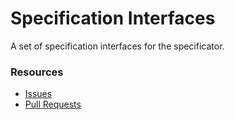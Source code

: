 # Specification Interfaces

A set of specification interfaces for the specificator.

### Resources

- [Issues](https://github.com/spec-doc/specificator/issues)
- [Pull Requests](https://github.com/spec-doc/specification-contracts/pulls)
